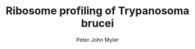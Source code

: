 ---
author: Peter John Myler
funder: National Institutes of Health (US)
layout: grant
link:
- https://www.niaid.nih.gov/sites/default/files/mylerparsonsfull.pdf
- https://www.niaid.nih.gov/sites/default/files/mylerparsonsss.pdf
link_name:
- Proposal
- Summary Statement
program: R21
status: funded
title: Ribosome profiling of Trypanosoma brucei
year: 2010
---